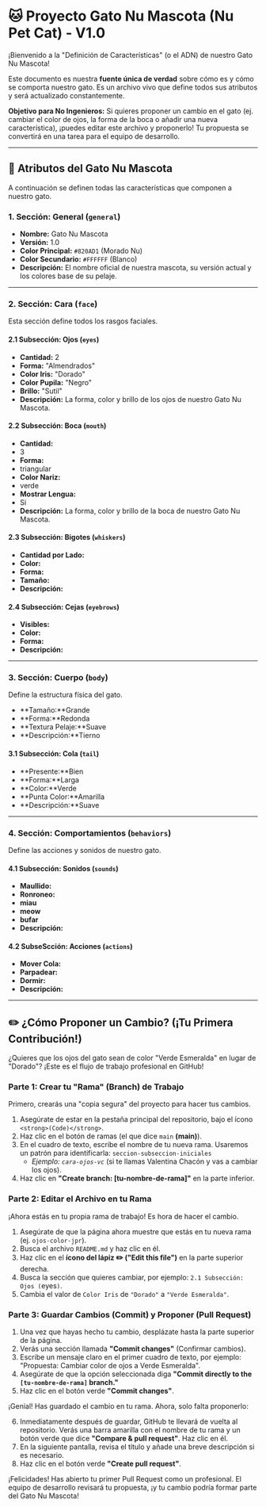 # 🐱 Proyecto Gato Nu Mascota (Nu Pet Cat) - V1.0

¡Bienvenido a la "Definición de Características" (o el ADN) de nuestro Gato Nu Mascota!

Este documento es nuestra **fuente única de verdad** sobre cómo es y cómo se comporta nuestro gato. Es un archivo vivo que define todos sus atributos y será actualizado constantemente.

**Objetivo para No Ingenieros:** Si quieres proponer un cambio en el gato (ej. cambiar el color de ojos, la forma de la boca o añadir una nueva característica), ¡puedes editar este archivo y proponerlo! Tu propuesta se convertirá en una tarea para el equipo de desarrollo.

---

## 🧬 Atributos del Gato Nu Mascota

A continuación se definen todas las características que componen a nuestro gato.

### 1. Sección: General (`general`)

* **Nombre:** Gato Nu Mascota
* **Versión:** 1.0
* **Color Principal:** `#820AD1` (Morado Nu)
* **Color Secundario:** `#FFFFFF` (Blanco)
* **Descripción:** El nombre oficial de nuestra mascota, su versión actual y los colores base de su pelaje.

---

### 2. Sección: Cara (`face`)

Esta sección define todos los rasgos faciales.

#### 2.1 Subsección: Ojos (`eyes`)

* **Cantidad:** 2
* **Forma:** "Almendrados"
* **Color Iris:** "Dorado"
* **Color Pupila:** "Negro"
* **Brillo:** "Sutil"
* **Descripción:** La forma, color y brillo de los ojos de nuestro Gato Nu Mascota.

#### 2.2 Subsección: Boca (`mouth`)

* **Cantidad:**
* 3
* **Forma:**
* triangular
* **Color Nariz:**
* verde
* **Mostrar Lengua:**
* Si
* **Descripción:** La forma, color y brillo de la boca de nuestro Gato Nu Mascota.
  

#### 2.3 Subsección: Bigotes (`whiskers`)

* **Cantidad por Lado:**
* **Color:**
* **Forma:**
* **Tamaño:**
* **Descripción:**

#### 2.4 Subsección: Cejas (`eyebrows`)

* **Visibles:**
* **Color:**
* **Forma:**
* **Descripción:**

---

### 3. Sección: Cuerpo (`body`)

Define la estructura física del gato.

* **Tamaño:**Grande
* **Forma:**Redonda
* **Textura Pelaje:**Suave
* **Descripción:**Tierno

#### 3.1 Subsección: Cola (`tail`)

* **Presente:**Bien
* **Forma:**Larga
* **Color:**Verde
* **Punta Color:**Amarilla
* **Descripción:**Suave

---

### 4. Sección: Comportamientos (`behaviors`)

Define las acciones y sonidos de nuestro gato.

#### 4.1 Subsección: Sonidos (`sounds`)

* **Maullido:**
* **Ronroneo:**
* **miau**
* **meow**
* **bufar**
* **Descripción:**

#### 4.2 SubseScción: Acciones (`actions`)

* **Mover Cola:**
* **Parpadear:**
* **Dormir:**
* **Descripción:**

---

## ✏️ ¿Cómo Proponer un Cambio? (¡Tu Primera Contribución!)

¿Quieres que los ojos del gato sean de color "Verde Esmeralda" en lugar de "Dorado"? ¡Este es el flujo de trabajo profesional en GitHub!

### Parte 1: Crear tu "Rama" (Branch) de Trabajo

Primero, crearás una "copia segura" del proyecto para hacer tus cambios.

1.  Asegúrate de estar en la pestaña principal del repositorio, bajo el ícono `<strong>(Code)</strong>`.
2.  Haz clic en el botón de ramas (el que dice `main` <strong>(main)</strong>).
3.  En el cuadro de texto, escribe el nombre de tu nueva rama. Usaremos un patrón para identificarla:
    `seccion-subseccion-iniciales`
    * *Ejemplo: `cara-ojos-vc`* (si te llamas Valentina Chacón y vas a cambiar los ojos).
4.  Haz clic en **"Create branch: [tu-nombre-de-rama]"** en la parte inferior.

### Parte 2: Editar el Archivo en tu Rama

¡Ahora estás en tu propia rama de trabajo! Es hora de hacer el cambio.

1.  Asegúrate de que la página ahora muestre que estás en tu nueva rama (ej. `ojos-color-jpr`).
2.  Busca el archivo `README.md` y haz clic en él.
3.  Haz clic en el **ícono del lápiz ✏️ ("Edit this file")** en la parte superior derecha.
4.  Busca la sección que quieres cambiar, por ejemplo: `2.1 Subsección: Ojos (`eyes`)`.
5.  Cambia el valor de `Color Iris` de `"Dorado"` a `"Verde Esmeralda"`.

### Parte 3: Guardar Cambios (Commit) y Proponer (Pull Request)

1.  Una vez que hayas hecho tu cambio, desplázate hasta la parte superior de la página.
2.  Verás una sección llamada **"Commit changes"** (Confirmar cambios).
3.  Escribe un mensaje claro en el primer cuadro de texto, por ejemplo: "Propuesta: Cambiar color de ojos a Verde Esmeralda".
4.  Asegúrate de que la opción seleccionada diga **"Commit directly to the `[tu-nombre-de-rama]` branch."**
5.  Haz clic en el botón verde **"Commit changes"**.

¡Genial! Has guardado el cambio en tu rama. Ahora, solo falta proponerlo:

6.  Inmediatamente después de guardar, GitHub te llevará de vuelta al repositorio. Verás una barra amarilla con el nombre de tu rama y un botón verde que dice **"Compare & pull request"**. Haz clic en él.
7.  En la siguiente pantalla, revisa el título y añade una breve descripción si es necesario.
8.  Haz clic en el botón verde **"Create pull request"**.

¡Felicidades! Has abierto tu primer Pull Request como un profesional. El equipo de desarrollo revisará tu propuesta, ¡y tu cambio podría formar parte del Gato Nu Mascota!
